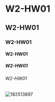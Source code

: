 # W2-HW01
## W2-HW01
### W2-HW01
#### W2-HW01
##### W2-HW01
###### W2-HW01
![182513897](https://github.com/NKUSTC110118148/W2-HW01/assets/145321425/79846120-c412-4d06-8754-a87caaf5561a)
